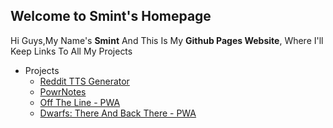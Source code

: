 ## Welcome to Smint's Homepage
Hi Guys,My Name's **Smint** And This Is My **Github Pages Website**, Where I'll Keep Links To All My Projects

- Projects
  - [Reddit TTS Generator](https://smintgaming.github.io/RedditTTSGenerator/index.html)
  - [PowrNotes](https://smintgaming.github.io/notes-pwa/)
  - [Off The Line - PWA](https://smintgaming.github.io/off-the-line-pwa/)
  - [Dwarfs: There And Back There - PWA](https://smintgaming.github.io/dwarfs-pwa/)
